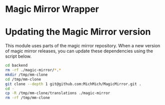 # Magic Mirror Wrapper

# Updating the Magic Mirror version

This module uses parts of the magic mirror repository. When a new version of magic mirror releases, you
can update these dependencies using the script below.

```bash
cd backend
rm -rf ./magic-mirror/*.*
mkdir /tmp/mm-clone
cd /tmp/mm-clone
git clone --depth 1 git@github.com:MichMich/MagicMirror.git .
cd -
cp -R /tmp/mm-clone/translations ./magic-mirror
rm -rf /tmp/mm-clone
```
